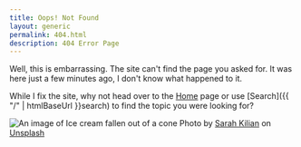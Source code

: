 ```yaml
---
title: Oops! Not Found
layout: generic
permalink: 404.html
description: 404 Error Page
---
```


Well, this is embarrassing. The site can't find the page you asked for. It was here just a few minutes ago, I don't know what happened to it. 

While I fix the site, why not head over to the [Home](/) page or use [Search]({{ "/" | htmlBaseUrl }}search) to find the topic you were looking for?

![An image of Ice cream fallen out of a cone](/images/sarah-kilian-52jRtc2S_VE-unsplash-800-cropped.png)
Photo by <a href="https://unsplash.com/@rojekilian?utm_source=unsplash&utm_medium=referral&utm_content=creditCopyText" target="_blank">Sarah Kilian</a> on <a href="https://unsplash.com/s/photos/oops?utm_source=unsplash&utm_medium=referral&utm_content=creditCopyText" target="_blank">Unsplash</a>
  